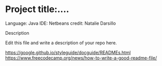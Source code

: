 # Project title:....
Language: Java
IDE: Netbeans
credit: Natalie Darsillo


Description

Edit this file and write a description of your repo here. 

https://google.github.io/styleguide/docguide/READMEs.html 
https://www.freecodecamp.org/news/how-to-write-a-good-readme-file/
